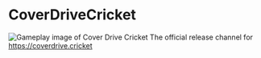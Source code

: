 # CoverDriveCricket
![Gameplay image of Cover Drive Cricket](https://coverdrive.cricket/_next/image?url=%2Fimages%2FCDC_SuperOver.jpg&w=828&q=75)
The official release channel for https://coverdrive.cricket
